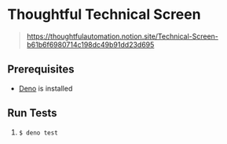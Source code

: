 # Thoughtful Technical Screen

> https://thoughtfulautomation.notion.site/Technical-Screen-b61b6f6980714c198dc49b91dd23d695

## Prerequisites

- [Deno](https://docs.deno.com/runtime/fundamentals/installation/) is installed

## Run Tests

1. `$ deno test`

